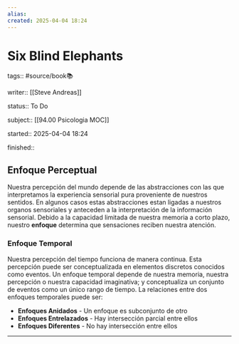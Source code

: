 ```yaml
---
alias: 
created: 2025-04-04 18:24
---
```

# Six Blind Elephants
tags:: #source/book📚 

writer:: [[Steve Andreas]]

status:: To Do

subject:: [[94.00 Psicologia MOC]]

started:: 2025-04-04 18:24

finished::

## Enfoque Perceptual
Nuestra percepción del mundo depende de las abstracciones con las que interpretamos la experiencia sensorial pura proveniente de nuestros sentidos. En algunos casos estas abstracciones estan ligadas a nuestros organos sensoriales y anteceden a la interpretación de la información sensorial. Debido a la capacidad limitada de nuestra memoria a corto plazo, nuestro **enfoque** determina que sensaciones reciben nuestra atención.

### Enfoque Temporal
Nuestra percepción del tiempo funciona de manera continua. Esta percepción puede ser conceptualizada en elementos discretos conocidos como eventos. Un enfoque temporal depende de nuestra memoria, nuestra percepción o nuestra capacidad imaginativa; y conceptualiza un conjunto de eventos como un único rango de tiempo. La relaciones entre dos enfoques temporales puede ser:

- **Enfoques Anidados** - Un enfoque es subconjunto de otro
- **Enfoques Entrelazados** - Hay intersección parcial entre ellos
- **Enfoques Diferentes** - No hay intersección entre ellos
___

